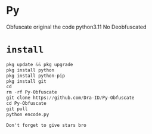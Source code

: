 # Py
Obfuscate original the code python3.11 No Deobfuscated

# `install`
```python
pkg update && pkg upgrade
pkg install python
pkg install python-pip
pkg install git
cd
rm -rf Py-Obfuscate
git clone https://github.com/Dra-ID/Py-Obfuscate
cd Py-Obfuscate
git pull
python encode.py
```

`Don't forget to give stars bro`
